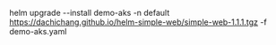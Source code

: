 helm upgrade --install demo-aks -n default https://dachichang.github.io/helm-simple-web/simple-web-1.1.1.tgz -f demo-aks.yaml
